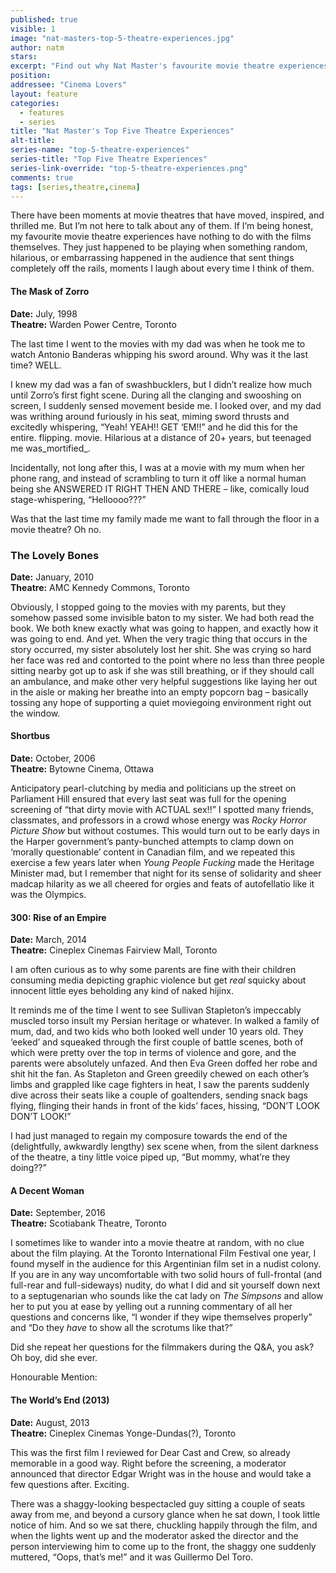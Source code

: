 ```yaml
---
published: true
visible: 1
image: "nat-masters-top-5-theatre-experiences.jpg"
author: natm
stars: 
excerpt: "Find out why Nat Master's favourite movie theatre experiences had nothing to do with the films themselves."
position: 
addressee: "Cinema Lovers"
layout: feature
categories: 
  - features
  - series
title: "Nat Master's Top Five Theatre Experiences"
alt-title: 
series-name: "top-5-theatre-experiences"
series-title: "Top Five Theatre Experiences"
series-link-override: "top-5-theatre-experiences.png"
comments: true
tags: [series,theatre,cinema]
---
```

There have been moments at movie theatres that have moved, inspired, and thrilled me. But I’m not here to talk about any of them. If I’m being honest, my favourite movie theatre experiences have nothing to do with the films themselves. They just happened to be playing when something random, hilarious, or embarrassing happened in the audience that sent things completely off the rails, moments I laugh about every time I think of them. 

#### The Mask of Zorro 

**Date:** July, 1998  
**Theatre:** Warden Power Centre, Toronto

The last time I went to the movies with my dad was when he took me to watch Antonio Banderas whipping his sword around. Why was it the last time? WELL.  

I knew my dad was a fan of swashbucklers, but I didn’t realize how much until Zorro’s first fight scene. During all the clanging and swooshing on screen, I suddenly sensed movement beside me. I looked over, and my dad was writhing around furiously in his seat, miming sword thrusts and excitedly whispering, “Yeah! YEAH!! GET ‘EM!!” and he did this for the entire. flipping. movie. Hilarious at a distance of 20+ years, but teenaged me was_mortified_. 

Incidentally, not long after this, I was at a movie with my mum when her phone rang, and instead of scrambling to turn it off like a normal human being she ANSWERED IT RIGHT THEN AND THERE – like, comically loud stage-whispering, “Helloooo???” 

Was that the last time my family made me want to fall through the floor in a movie theatre? Oh no. 

### The Lovely Bones 

**Date:** January, 2010  
**Theatre:** AMC Kennedy Commons, Toronto

Obviously, I stopped going to the movies with my parents, but they somehow passed some invisible baton to my sister. We had both read the book. We both knew exactly what was going to happen, and exactly how it was going to end. And yet. When the very tragic thing that occurs in the story occurred, my sister absolutely lost her shit. She was crying so hard her face was red and contorted to the point where no less than three people sitting nearby got up to ask if she was still breathing, or if they should call an ambulance, and make other very helpful suggestions like laying her out in the aisle or making her breathe into an empty popcorn bag – basically tossing any hope of supporting a quiet moviegoing environment right out the window. 

#### Shortbus 

**Date:** October, 2006  
**Theatre:** Bytowne Cinema, Ottawa

Anticipatory pearl-clutching by media and politicians up the street on Parliament Hill ensured that every last seat was full for the opening screening of “that dirty movie with ACTUAL sex!!”  I spotted many friends, classmates, and professors in a crowd whose energy was _Rocky Horror Picture Show_ but without costumes. This would turn out to be early days in the Harper government’s panty-bunched attempts to clamp down on ‘morally questionable’ content in Canadian film, and we repeated this exercise a few years later when _Young People Fucking_ made the Heritage Minister mad, but I remember that night for its sense of solidarity and sheer madcap hilarity as we all cheered for orgies and feats of autofellatio like it was the Olympics. 

#### 300: Rise of an Empire

**Date:** March, 2014  
**Theatre:** Cineplex Cinemas Fairview Mall, Toronto

I am often curious as to why some parents are fine with their children consuming media depicting graphic violence but get _real_ squicky about innocent little eyes beholding any kind of naked hijinx. 

It reminds me of the time I went to see Sullivan Stapleton’s impeccably muscled torso insult my Persian heritage or whatever. In walked a family of mum, dad, and two kids who both looked well under 10 years old. They ‘eeked’ and squeaked through the first couple of battle scenes, both of which were pretty over the top in terms of violence and gore, and the parents were absolutely unfazed. And then Eva Green doffed her robe and shit hit the fan. As Stapleton and Green greedily chewed on each other’s limbs and grappled like cage fighters in heat, I saw the parents suddenly dive across their seats like a couple of goaltenders, sending snack bags flying, flinging their hands in front of the kids’ faces, hissing, “DON’T LOOK DON’T LOOK!” 

I had just managed to regain my composure towards the end of the (delightfully, awkwardly lengthy) sex scene when, from the silent darkness of the theatre, a tiny little voice piped up, “But mommy, what’re they doing??”  

#### A Decent Woman 

**Date:** September, 2016  
**Theatre:** Scotiabank Theatre, Toronto

I sometimes like to wander into a movie theatre at random, with no clue about the film playing. At the Toronto International Film Festival one year, I found myself in the audience for this Argentinian film set in a nudist colony. If you are in any way uncomfortable with two solid hours of full-frontal (and full-rear and full-sideways) nudity, do what I did and sit yourself down next to a septugenarian who sounds like the cat lady on _The Simpsons_ and allow her to put you at ease by yelling out a running commentary of all her questions and concerns like, “I wonder if they wipe themselves properly” and “Do they _have_ to show all the scrotums like that?” 

Did she repeat her questions for the filmmakers during the Q&A, you ask? Oh boy, did she ever.  

Honourable Mention:

#### The World’s End (2013)

**Date:** August, 2013  
**Theatre:** Cineplex Cinemas Yonge-Dundas(?), Toronto

This was the first film I reviewed for Dear Cast and Crew, so already memorable in a good way. Right before the screening, a moderator announced that director Edgar Wright was in the house and would take a few questions after. Exciting. 

There was a shaggy-looking bespectacled guy sitting a couple of seats away from me, and beyond a cursory glance when he sat down, I took little notice of him. And so we sat there, chuckling happily through the film, and when the lights went up and the moderator asked the director and the person interviewing him to come up to the front, the shaggy one suddenly muttered, “Oops, that’s me!” and it was Guillermo Del Toro.  


 

